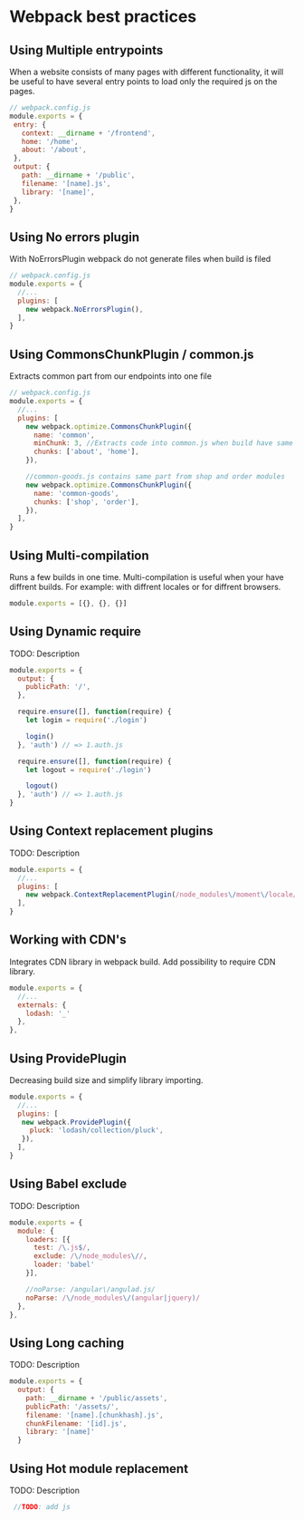 # Webpack best practices

## Using Multiple entrypoints
When a website consists of many pages with different functionality, it will be useful to have several entry points to load only the required js on the pages.

```js
// webpack.config.js
module.exports = {
 entry: {
   context: __dirname + '/frontend',
   home: '/home',
   about: '/about',
 },
 output: {
   path: __dirname + '/public',
   filename: '[name].js',
   library: '[name]',
 },
}
```

## Using No errors plugin
With NoErrorsPlugin webpack do not generate files when build is filed

```js
// webpack.config.js
module.exports = {
  //...
  plugins: [
    new webpack.NoErrorsPlugin(),
  ],
}
```

## Using CommonsChunkPlugin / common.js
Extracts common part from our endpoints into one file

```js
// webpack.config.js
module.exports = {
  //...
  plugins: [
    new webpack.optimize.CommonsChunkPlugin({
      name: 'common',
      minChunk: 3, //Extracts code into common.js when build have same code in 3 files. Also can be a function.
      chunks: ['about', 'home'],
    }),

    //common-goods.js contains same part from shop and order modules
    new webpack.optimize.CommonsChunkPlugin({
      name: 'common-goods',
      chunks: ['shop', 'order'],
    }),
  ],
}
```

## Using Multi-compilation
Runs a few builds in one time. Multi-compilation is useful when your have diffrent builds. For example: with diffrent locales or for diffrent browsers.

```js
module.exports = [{}, {}, {}]
```

## Using Dynamic require
TODO: Description

```js
module.exports = {
  output: {
    publicPath: '/',
  },

  require.ensure([], function(require) {
    let login = require('./login')

    login()
  }, 'auth') // => 1.auth.js

  require.ensure([], function(require) {
    let logout = require('./login')

    logout()
  }, 'auth') // => 1.auth.js
}
```

## Using Context replacement plugins
TODO: Description

```js
module.exports = {
  //...
  plugins: [
    new webpack.ContextReplacementPlugin(/node_modules\/moment\/locale/, /ru|en-gb/)
  ],
}
```

## Working with CDN's
Integrates CDN library in webpack build. Add possibility to require CDN library.

```js
module.exports = {
  //...
  externals: {
    lodash: '_'
  },
},
```

## Using ProvidePlugin
Decreasing build size and simplify library importing.

```js
module.exports = {
  //...
  plugins: [
   new webpack.ProvidePlugin({
     pluck: 'lodash/collection/pluck',
   }),
  ],
}
```

## Using Babel exclude
TODO: Description

```js
module.exports = {
  module: {
    loaders: [{
      test: /\.js$/,
      exclude: /\/node_modules\//,
      loader: 'babel'
    }],

    //noParse: /angular\/angulad.js/
    noParse: /\/node_modules\/(angular|jquery)/
  },
},
```

## Using Long caching
TODO: Description

```js
module.exports = {
  output: {
    path: __dirname + '/public/assets',
    publicPath: '/assets/',
    filename: '[name].[chunkhash].js',
    chunkFilename: '[id].js',
    library: '[name]'
  }
```

## Using Hot module replacement
TODO: Description

```js
 //TODO: add js 
```
